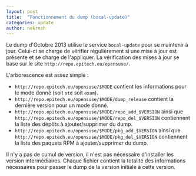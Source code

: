 ```yaml
---
layout: post
title:  "Fonctionnement du dump (bocal-update)"
categories: update
author: nekresh
---
```


Le dump d'Octobre 2013 utilise le service `bocal-update` pour se maintenir à jour.
Celui-ci se charge de vérifier régulièrement si une mise à jour est présente et se charge de l'appliquer.
La vérification des mises à jour se base sur le site `http://repo.epitech.eu/opensuse/`.

L'arborescence est assez simple :

* `http://repo.epitech.eu/opensuse/$MODE` contient les informations pour le mode donné (soit `std` soit `exam`).
* `http://repo.epitech.eu/opensuse/$MODE/dump_release` contient la dernière version pour un mode donné.
* `http://repo.epitech.eu/opensuse/$MODE/repo_add_$VERSION` ainsi que `http://repo.epitech.eu/opensuse/$MODE/repo_del_$VERSION` contiennent la liste des dépôts à ajouter/supprimer du dump.
* `http://repo.epitech.eu/opensuse/$MODE/pkg_add_$VERSION` ainsi que `http://repo.epitech.eu/opensuse/$MODE/pkg_del_$VERSION` contiennent la liste des paquets RPM à ajouter/supprimer du dump.

Il n'y a pas de cumul de version, il n'est pas nécessaire d'installer les version intermédiaires. Chaque fichier contient la totalité des informations nécessaires pour passer le dump de la version initiale à cette version.
